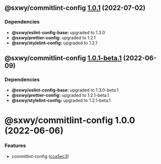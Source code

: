 ## @sxwy/commitlint-config [1.0.1](https://github.com/sxwy/standard/compare/@sxwy/commitlint-config@1.0.0...@sxwy/commitlint-config@1.0.1) (2022-07-02)





### Dependencies

* **@sxwy/eslint-config-base:** upgraded to 1.3.0
* **@sxwy/prettier-config:** upgraded to 1.2.1
* **@sxwy/stylelint-config:** upgraded to 1.2.1

## @sxwy/commitlint-config [1.0.1-beta.1](https://github.com/sxwy/standard/compare/@sxwy/commitlint-config@1.0.0...@sxwy/commitlint-config@1.0.1-beta.1) (2022-06-09)





### Dependencies

* **@sxwy/eslint-config-base:** upgraded to 1.3.0-beta.1
* **@sxwy/prettier-config:** upgraded to 1.2.1-beta.1
* **@sxwy/stylelint-config:** upgraded to 1.2.1-beta.1

# @sxwy/commitlint-config 1.0.0 (2022-06-06)


### Features

* commitlint-config ([cca5ec3](https://github.com/sxwy/standard/commit/cca5ec343f14d5d666d08681b725c03d3a4277d8))
